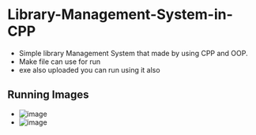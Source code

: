 # Library-Management-System-in-CPP
- Simple library Management System that made by using CPP and OOP.
- Make file can use for run
- exe also uploaded you can run using it also

## Running Images
- ![image](https://github.com/nim3xh/Library-Management-System-in-CPP/assets/105283769/45d5b39d-8aba-4b51-9802-031ff359c451)
- ![image](https://github.com/nim3xh/Library-Management-System-in-CPP/assets/105283769/3a036fc7-b86b-41c5-b288-ee619da9042d)
